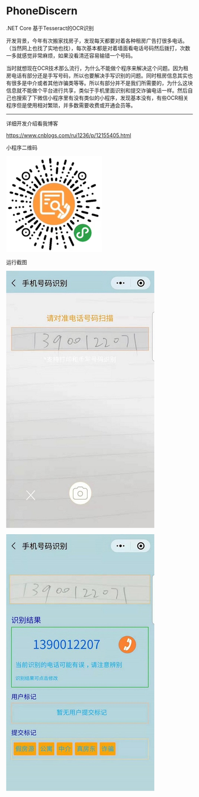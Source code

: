 # PhoneDiscern
.NET Core 基于Tesseract的OCR识别

开发背景，今年有次搬家找房子，发现每天都要对着各种租房广告打很多电话。（当然网上也找了实地也找），每次基本都是对着墙面看电话号码然后拨打，次数一多就感觉非常麻烦，如果没看清还容易输错一个号码。

当时就想现在OCR技术那么流行，为什么不能做个程序来解决这个问题。因为租房电话有部分还是手写号码，所以也要解决手写识别的问题。同时租房信息其实也有很多是中介或者其他诈骗类等等。所以有部分并不是我们所需要的，为什么这块信息就不能做个平台进行共享，类似于手机里面识别和提交诈骗电话一样。然后自己也搜索了下微信小程序里有没有类似的小程序，发现基本没有，有些OCR相关程序但是使用相对繁琐，并多数需要收费或开通会员等。

----------
详细开发介绍看我博客

https://www.cnblogs.com/rui1236/p/12155405.html

小程序二维码

![图1](https://github.com/cfan1236/PhoneDiscern_wxapp/blob/master/image/01.jpg)

运行截图

![图2](https://github.com/cfan1236/PhoneDiscern_wxapp/blob/master/image/02.jpg)

![图3](https://github.com/cfan1236/PhoneDiscern_wxapp/blob/master/image/03.jpg)
